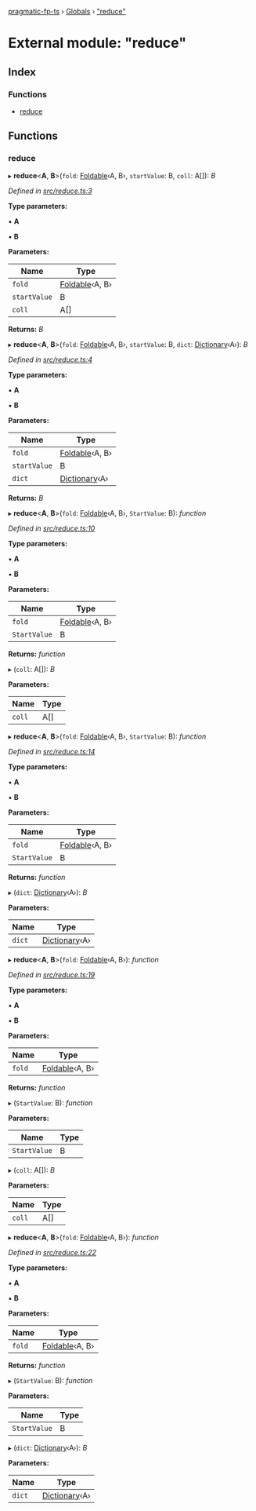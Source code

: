 [pragmatic-fp-ts](../README.md) › [Globals](../globals.md) › ["reduce"](_reduce_.md)

# External module: "reduce"

## Index

### Functions

* [reduce](_reduce_.md#reduce)

## Functions

###  reduce

▸ **reduce**<**A**, **B**>(`fold`: [Foldable](_types_.md#foldable)‹A, B›, `startValue`: B, `coll`: A[]): *B*

*Defined in [src/reduce.ts:3](https://github.com/hermann-p/pragmatic-fp-ts/blob/472cce0/src/reduce.ts#L3)*

**Type parameters:**

▪ **A**

▪ **B**

**Parameters:**

Name | Type |
------ | ------ |
`fold` | [Foldable](_types_.md#foldable)‹A, B› |
`startValue` | B |
`coll` | A[] |

**Returns:** *B*

▸ **reduce**<**A**, **B**>(`fold`: [Foldable](_types_.md#foldable)‹A, B›, `startValue`: B, `dict`: [Dictionary](_types_.md#dictionary)‹A›): *B*

*Defined in [src/reduce.ts:4](https://github.com/hermann-p/pragmatic-fp-ts/blob/472cce0/src/reduce.ts#L4)*

**Type parameters:**

▪ **A**

▪ **B**

**Parameters:**

Name | Type |
------ | ------ |
`fold` | [Foldable](_types_.md#foldable)‹A, B› |
`startValue` | B |
`dict` | [Dictionary](_types_.md#dictionary)‹A› |

**Returns:** *B*

▸ **reduce**<**A**, **B**>(`fold`: [Foldable](_types_.md#foldable)‹A, B›, `StartValue`: B): *function*

*Defined in [src/reduce.ts:10](https://github.com/hermann-p/pragmatic-fp-ts/blob/472cce0/src/reduce.ts#L10)*

**Type parameters:**

▪ **A**

▪ **B**

**Parameters:**

Name | Type |
------ | ------ |
`fold` | [Foldable](_types_.md#foldable)‹A, B› |
`StartValue` | B |

**Returns:** *function*

▸ (`coll`: A[]): *B*

**Parameters:**

Name | Type |
------ | ------ |
`coll` | A[] |

▸ **reduce**<**A**, **B**>(`fold`: [Foldable](_types_.md#foldable)‹A, B›, `StartValue`: B): *function*

*Defined in [src/reduce.ts:14](https://github.com/hermann-p/pragmatic-fp-ts/blob/472cce0/src/reduce.ts#L14)*

**Type parameters:**

▪ **A**

▪ **B**

**Parameters:**

Name | Type |
------ | ------ |
`fold` | [Foldable](_types_.md#foldable)‹A, B› |
`StartValue` | B |

**Returns:** *function*

▸ (`dict`: [Dictionary](_types_.md#dictionary)‹A›): *B*

**Parameters:**

Name | Type |
------ | ------ |
`dict` | [Dictionary](_types_.md#dictionary)‹A› |

▸ **reduce**<**A**, **B**>(`fold`: [Foldable](_types_.md#foldable)‹A, B›): *function*

*Defined in [src/reduce.ts:19](https://github.com/hermann-p/pragmatic-fp-ts/blob/472cce0/src/reduce.ts#L19)*

**Type parameters:**

▪ **A**

▪ **B**

**Parameters:**

Name | Type |
------ | ------ |
`fold` | [Foldable](_types_.md#foldable)‹A, B› |

**Returns:** *function*

▸ (`StartValue`: B): *function*

**Parameters:**

Name | Type |
------ | ------ |
`StartValue` | B |

▸ (`coll`: A[]): *B*

**Parameters:**

Name | Type |
------ | ------ |
`coll` | A[] |

▸ **reduce**<**A**, **B**>(`fold`: [Foldable](_types_.md#foldable)‹A, B›): *function*

*Defined in [src/reduce.ts:22](https://github.com/hermann-p/pragmatic-fp-ts/blob/472cce0/src/reduce.ts#L22)*

**Type parameters:**

▪ **A**

▪ **B**

**Parameters:**

Name | Type |
------ | ------ |
`fold` | [Foldable](_types_.md#foldable)‹A, B› |

**Returns:** *function*

▸ (`StartValue`: B): *function*

**Parameters:**

Name | Type |
------ | ------ |
`StartValue` | B |

▸ (`dict`: [Dictionary](_types_.md#dictionary)‹A›): *B*

**Parameters:**

Name | Type |
------ | ------ |
`dict` | [Dictionary](_types_.md#dictionary)‹A› |
